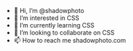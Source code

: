- 👋 Hi, I’m @shadowphoto
- 👀 I’m interested in CSS
- 🌱 I’m currently learning CSS
- 💞️ I’m looking to collaborate on CSS
- 📫 How to reach me shadowphoto.com

<!---
shadowphoto/shadowphoto is a ✨ special ✨ repository because its `README.md` (this file) appears on your GitHub profile.
You can click the Preview link to take a look at your changes.
--->
